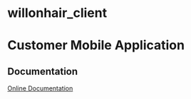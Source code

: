 
# willonhair_client

# Customer Mobile Application

## Documentation

[Online Documentation](https://support.smartersvision.com/help-center/articles/25/27/38/introduction)
